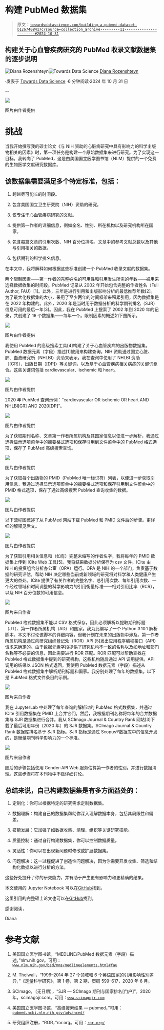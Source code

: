 # 构建 PubMed 数据集

> 原文：[`towardsdatascience.com/building-a-pubmed-dataset-b1267408417c?source=collection_archive---------11-----------------------#2024-10-31`](https://towardsdatascience.com/building-a-pubmed-dataset-b1267408417c?source=collection_archive---------11-----------------------#2024-10-31)

## 构建关于心血管疾病研究的 PubMed 收录文献数据集的逐步说明

[](https://dianarozenshteyn.medium.com/?source=post_page---byline--b1267408417c--------------------------------)![Diana Rozenshteyn](https://dianarozenshteyn.medium.com/?source=post_page---byline--b1267408417c--------------------------------)[](https://towardsdatascience.com/?source=post_page---byline--b1267408417c--------------------------------)![Towards Data Science](https://towardsdatascience.com/?source=post_page---byline--b1267408417c--------------------------------) [Diana Rozenshteyn](https://dianarozenshteyn.medium.com/?source=post_page---byline--b1267408417c--------------------------------)

·发表于 [Towards Data Science](https://towardsdatascience.com/?source=post_page---byline--b1267408417c--------------------------------) ·6 分钟阅读·2024 年 10 月 31 日

--

![](img/1acf884e635ebbf72e580141102f18d0.png)

图片由作者提供

# 挑战

当我开始撰写我的硕士论文《与 NIH 资助的心脏病研究中具有影响力的科学出版物相关的因素》时，第一项任务是构建一个原始数据集来进行研究。为了实现这一目标，我转向了 PubMed，这是由美国国立医学图书馆（NLM）提供的一个免费的生物医学文献研究数据库。

## 该数据集需要满足多个特定标准，包括：

1.  跨越尽可能长的时间段。

1.  包含美国国立卫生研究院（NIH）资助的研究。

1.  仅专注于心血管疾病研究的文献。

1.  提供第一作者的详细信息，例如全名、性别、所在机构以及研究机构所在国家。

1.  包含每篇文章的引用次数、NIH 百分位排名、文章中的参考文献总数以及其他与引用相关的数据。

1.  包括期刊的科学排名信息。

在本文中，我将解释如何根据这些标准创建一个 PubMed 收录文献的数据集。

两个限制因素——第一作者的完整姓名的可用性和引用发生所需的年数——被用来选择数据收集的时间段。PubMed 记录从 2002 年开始包含完整的作者姓名（Full Author, FAU）[1]。此外，三年是进行引用和出版影响分析的最低推荐年数[2]。为了最大化数据集的大小，采用了至少两年的时间框架来积累引用，因为数据集是在 2022 年构建的。此外，2020 年是当时用于数据分析的科学期刊排名（SJR）信息可用的最后一年[3]。因此，我在 PubMed 上搜索了 2002 年到 2020 年的记录，共创建了 18 个数据集——每年一个。限制因素的概述如下图所示。

![](img/47d3efea207b76fe56a2bbd7ec9cd8de.png)

图片由作者提供

我使用 PubMed 的高级搜索工具[4]构建了关于心血管疾病的出版物数据集。PubMed 数据元素（字段）描述[1]被用来构建查询。NIH 资助通过国立心脏、肺、血液研究所（NHLBI）资助来表示。我在查询中使用了 NHLBI 资助（[GR]）、出版日期（[DP]）等关键词，以及基于心血管疾病相关病症的关键词组合。这些关键词包括 cardiovascular、ischemic 和 heart。

![](img/d8c467a15921ece4cdf9d38e61f1f1d2.png)

图片由作者提供

2020 年 PubMed 查询示例：“cardiovascular OR ischemic OR heart AND NHLBI[GR] AND 2020[DP]”。

![](img/0965d74e066746676ce80c58bc60ac0f.png)

图片由作者提供

为了获取期刊名称、文章第一作者所属机构及其国家信息以便进一步解析，我通过选择显示选项菜单中的摘要格式选项和保存引用到文件菜单中的 PubMed 格式选项，保存了 PubMed 高级搜索查询。

![](img/921ba3159ff81c78444d4828d1b504ed.png)

图片由作者提供

为了获取每个出版物的 PMID（PubMed 唯一标识符）列表，以便进一步获取引用信息，我通过选择显示选项菜单中的摘要格式选项和保存引用到文件菜单中的 PMID 格式选项，保存了通过高级搜索 PubMed 查询收集的数据。

![](img/d9556036750373b185a4d1394a9c3ca7.png)

图片由作者提供

以下流程图概述了从 PubMed 网站下载 PubMed 和 PMID 文件后的步骤。更详细的解释见后文。

![](img/ecc0943210bc3662b276328db687a3bb.png)

图片由作者提供

为了获取引用相关信息和（如有）完整未缩写的作者名字，我将每年的 PMID 数据集上传到 ICite Web 工具[5]。我将结果数据分析保存为 csv 文件。ICite 由 NIH 的投资组合分析办公室（OPA）运行。OPA 是 NIH 的一个部门，负责基于数据的研究评估，帮助 NIH 决定哪些当前或新领域的研究将对科学和人类健康产生更大的益处。ICite 提供了有关作者的完整名字、总引用次数、每年引用次数、一个经过领域和时间调整的科学影响力的引用衡量标准——相对引用比率（RCR），以及 NIH 百分位数的可用信息。

![](img/df3c65e0cb9abe3cb8701b2f5599f38d.png)

图片来自作者

PubMed 格式数据集不能以 CSV 格式保存，因此必须解析以提取期刊标题（JT）、第一作者所属机构（AD）和国家。我为此编写了一个 Python 3.10.1 解析脚本。本文不讨论该脚本的详细内容，但我计划在未来的出版物中涉及。第一作者所属机构是通过向研究组织登记处（ROR）API [5]发出应用程序编程接口（API）请求来确定的。由于数据元素字段提供了研究机构不一致的名称以及如地址和部门名称等不必要的信息，因此需要进行 ROR 匹配。ROR 匹配可以帮助查找在 PubMed 格式数据集中提到的研究机构，这些机构随后通过 API 调用提供。API 调用的结果以 JSON 格式返回。我使用 PubMed 数据元素（字段）描述从 PubMed 格式数据集中解析期刊标题和国家。我分别处理了每年的数据集。以下是 PubMed 格式文件条目的示例。

![](img/615b93cccd0d1f76ecdd0982368cea4f.png)

图片来自作者

我在 JupyterLab 中处理了每年查询的解析过的 PubMed 格式数据集，并通过 ICite 引用数据集在 PMID 上合并它们。然后，我根据期刊名称将每年的合并数据集与 SJR 数据集进行合并。我从 SCImago Journal & Country Rank 网站[3]下载了最后可用年份（2020 年）的 SJR 数据集。SCImago Journal & Country Rank 数据库排名基于 SJR 指标。SJR 指标是通过 Scopus®数据库中的信息开发的，是衡量期刊科学影响力的一个标准。

![](img/4017a3585ba7e6c672bf88b4eb4b36f5.png)

图片来自作者

随后的步骤包括使用 Gender-API Web 服务估算第一作者的性别，并进行数据清理。这些步骤将在本刊物中不做详细讨论。

## 总结来说，自己构建数据集是有多方面益处的：

1.  定制化：你可以根据特定的研究需求定制数据集。

1.  数据理解：构建自己的数据集帮助你深入理解数据本身，包括其局限性和偏差。

1.  技能发展：它加强了如数据收集、清理、组织等关键研究技能。

1.  质量控制：通过自行构建数据集，你可以控制数据质量。

1.  灵活性：你可以在出现新问题时修改或扩展数据集。

1.  问题解决：这一过程促进了创造性问题解决，因为你需要开发收集、筛选和结构化数据以进行分析的方法。

这些好处提升了你的研究能力，并有助于产生更有影响力和更精确的结果。

本文使用的 Jupyter Notebook 可以在[GitHub](https://github.com/drozenshteyn/Building-a-PubMed-Dataset)找到。

这里引用的完整硕士论文也可以在[GitHub](https://github.com/drozenshteyn/Master-s-Thesis)找到。

感谢阅读，

Diana

# 参考文献

1.  美国国立医学图书馆，“MEDLINE/PubMed 数据元素（字段）描述，”nlm.nih.gov。可用：[`www.nlm.nih.gov/bsd/mms/medlineelements.html#fau`](https://www.nlm.nih.gov/bsd/mms/medlineelements.html#fau)

1.  M. Thelwall，“1996–2014 年 27 个领域和 6 个英语国家的引用影响性别差异，”《定量科学研究》，第 1 卷，第 2 期，页码 599–617，2020 年 6 月。

1.  SCImago，（无日期），“SJR — SCImago 期刊与国家排名[门户]”，2020 年，scimagojr.com。可用：[`www.scimagojr.com`](http://www.scimagojr.com)

1.  美国国立医学图书馆，“高级搜索结果 — pubmed，”可用：[`pubmed.ncbi.nlm.nih.gov/advanced/`](https://pubmed.ncbi.nlm.nih.gov/advanced/)

1.  研究组织注册，“ROR，”ror.org。可用：[`ror.org/`](https://ror.org/)
